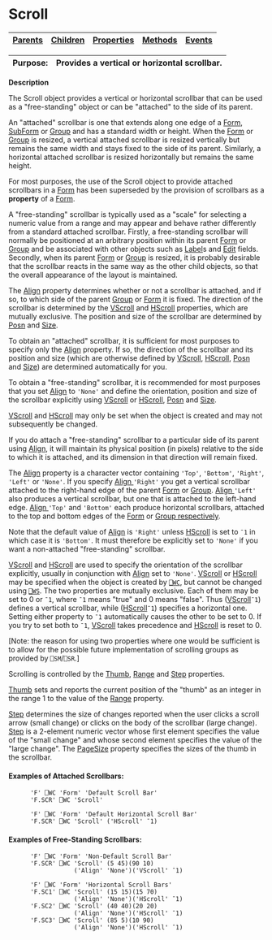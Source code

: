




<h1 class="heading"><span class="name">Scroll</span></h1>

| [Parents](../ParentLists/Scroll.htm) | [Children](../ChildLists/Scroll.htm) | [Properties](../PropLists/Scroll.htm) | [Methods](../MethodLists/Scroll.htm) | [Events](../EventLists/Scroll.htm) |
| --- | --- | --- | --- | ---  |


| Purpose: | Provides a vertical or horizontal scrollbar. |
| --- | ---  |


**Description**


The Scroll object provides a vertical or horizontal scrollbar that can be used as a "free-standing" object or can be "attached" to the side of its parent.



An "attached" scrollbar is one that extends along one edge of a [Form](../a-z/form.md), [SubForm](../a-z/subform.md) or [Group](../a-z/group.md) and has a standard width or height. When the [Form](../a-z/form.md) or [Group](../a-z/group.md) is resized, a vertical attached scrollbar is resized vertically but remains the same width and stays fixed to the side of its parent. Similarly, a horizontal attached scrollbar is resized horizontally but remains the same height.


For most purposes, the use of the Scroll object to provide attached scrollbars in a [Form](../a-z/form.md) has been superseded by the provision of scrollbars as a **property** of a [Form](../a-z/form.md).


A "free-standing" scrollbar is typically used as a "scale" for selecting a numeric value from a range and may appear and behave rather differently from a standard attached scrollbar. Firstly, a free-standing scrollbar will normally be positioned at an arbitrary position within its parent [Form](../a-z/form.md) or [Group](../a-z/group.md) and be associated with other objects such as [Label](../a-z/label.md)s and [Edit](../a-z/edit.md) fields. Secondly, when its parent [Form](../a-z/form.md) or [Group](../a-z/group.md) is resized, it is probably desirable that the scrollbar reacts in the same way as the other child objects, so that the overall appearance of the layout is maintained.


The [Align](../a-z/align.md) property determines whether or not a scrollbar is attached, and if so, to which side of the parent [Group](../a-z/group.md) or [Form](../a-z/form.md) it is fixed. The direction of the scrollbar is determined by the [VScroll](../a-z/vscroll.md) and [HScroll](../a-z/hscroll.md) properties, which are mutually exclusive. The position and size of the scrollbar are determined by [Posn](../a-z/posn.md) and [Size](../a-z/size.md).


To obtain an "attached" scrollbar, it is sufficient for most purposes to specify only the [Align](../a-z/align.md) property. If so, the direction of the scrollbar and its position and size (which are otherwise defined by [VScroll](../a-z/vscroll.md), [HScroll](../a-z/hscroll.md), [Posn](../a-z/posn.md) and [Size](../a-z/size.md)) are determined automatically for you.


To obtain a "free-standing" scrollbar, it is recommended for most purposes that you set [Align](../a-z/align.md) to `'None'` and define the orientation, position and size of the scrollbar explicitly using [VScroll](../a-z/vscroll.md) or [HScroll](../a-z/hscroll.md), [Posn](../a-z/posn.md) and [Size](../a-z/size.md).


[VScroll](../a-z/vscroll.md) and [HScroll](../a-z/hscroll.md) may only be set when the object is created and may not subsequently be changed.


If you do attach a "free-standing" scrollbar to a particular side of its parent using [Align](../a-z/align.md), it will maintain its physical position (in pixels) relative to the side to which it is attached, and its dimension in that direction will remain fixed.


The [Align](../a-z/align.md) property is a character vector containing `'Top'`, `'Bottom'`, `'Right'`, `'Left'` or `'None'`. If you specify [Align ](../a-z/align.md)`'Right'` you get a vertical scrollbar attached to the right-hand edge of the parent [Form](../a-z/form.md) or [Group](../a-z/group.md). [Align ](../a-z/align.md)`'Left'` also produces a vertical scrollbar, but one that is attached to the left-hand edge. [Align ](../a-z/align.md)`'Top'` and `'Bottom'` each produce horizontal scrollbars, attached  to the top and bottom edges of the [Form](../a-z/form.md) or [Group respectively](../a-z/group.md).


Note that the default value of [Align](../a-z/align.md) is `'Right'` unless [HScroll](../a-z/hscroll.md) is set to `¯1` in which case it is `'Bottom'`. It must therefore be explicitly set to `'None'` if you want a non-attached "free-standing" scrollbar.


[VScroll](../a-z/vscroll.md) and [HScroll](../a-z/hscroll.md) are used to specify the orientation of the scrollbar explicitly, usually in conjunction with [Align](../a-z/align.md) set to `'None'`. [VScroll](../a-z/vscroll.md) or [HScroll](../a-z/hscroll.md) may be specified when the object is created by [`⎕WC`](../../Language/System%20Functions/wc.htm), but cannot be changed using [`⎕WS`](../../Language/System%20Functions/ws.htm). The two properties are mutually exclusive. Each of them may be set to 0 or `¯1`, where `¯1` means "true" and 0 means "false". Thus ([VScroll](../a-z/vscroll.md)`¯1`) defines a vertical scrollbar, while ([HScroll](../a-z/hscroll.md)`¯1`) specifies a horizontal one. Setting either property to `¯1` automatically causes the other to be set to 0. If you try to set both to `¯1`, [VScroll](../a-z/vscroll.md) takes precedence and [HScroll](../a-z/hscroll.md) is reset to 0.


[Note: the reason for using two properties where one would be sufficient is to allow for the possible future implementation of scrolling groups as provided by `⎕SM`/`⎕SR`.]


Scrolling is controlled by the [Thumb](../a-z/thumb.md), [Range](../a-z/range.md) and [Step](../a-z/step.md) properties.


[Thumb](../a-z/thumb.md) sets and reports the current position of the "thumb" as an integer in the range 1 to the value of the [Range](../a-z/range.md) property.


[Step](../a-z/step.md) determines the size of changes reported when the user clicks a scroll arrow (small change) or clicks on the body of the scrollbar (large change). [Step](../a-z/step.md) is a 2-element numeric vector whose first element specifies the value of the "small change" and whose second element specifies the value of the "large change". The [PageSize](../a-z/pagesize.md) property specifies the sizes of the thumb in the scrollbar.

#### Examples of Attached Scrollbars:
```apl
      'F' ⎕WC 'Form' 'Default Scroll Bar'
      'F.SCR' ⎕WC 'Scroll'

      'F' ⎕WC 'Form' 'Default Horizontal Scroll Bar'
      'F.SCR' ⎕WC 'Scroll' ('HScroll' ¯1)
```

#### Examples of Free-Standing Scrollbars:
```apl
      'F' ⎕WC 'Form' 'Non-Default Scroll Bar'
      'F.SCR' ⎕WC 'Scroll' (5 45)(90 10)
                  ('Align' 'None')('VScroll' ¯1)

      'F' ⎕WC 'Form' 'Horizontal Scroll Bars'
      'F.SC1' ⎕WC 'Scroll' (15 15)(15 70)
                  ('Align' 'None')('HScroll' ¯1)
      'F.SC2' ⎕WC 'Scroll' (40 40)(20 20)
                  ('Align' 'None')('HScroll' ¯1)
      'F.SC3' ⎕WC 'Scroll' (85 5)(10 90)
                  ('Align' 'None')('HScroll' ¯1)
```


